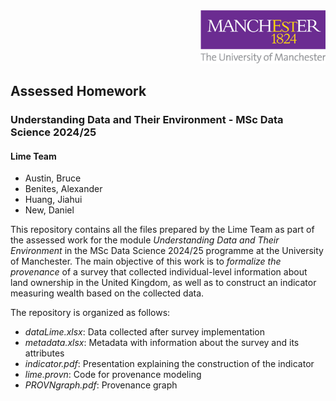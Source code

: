 <div align="right">
  <img src="./images/logo.png" alt="Lime Team Logo" width="200">
</div>

## Assessed Homework
### Understanding Data and Their Environment - MSc Data Science 2024/25

#### Lime Team

- Austin, Bruce
- Benites, Alexander
- Huang, Jiahui
- New, Daniel

This repository contains all the files prepared by the Lime Team as part of the assessed work for the module *Understanding Data and Their Environment* in the MSc Data Science 2024/25 programme at the University of Manchester. The main objective of this work is to *formalize the provenance* of a survey that collected individual-level information about land ownership in the United Kingdom, as well as to construct an indicator measuring wealth based on the collected data.

The repository is organized as follows:

- _dataLime.xlsx_: Data collected after survey implementation
- _metadata.xlsx_: Metadata with information about the survey and its attributes
- _indicator.pdf_: Presentation explaining the construction of the indicator
- _lime.provn_: Code for provenance modeling
- _PROVNgraph.pdf_: Provenance graph
